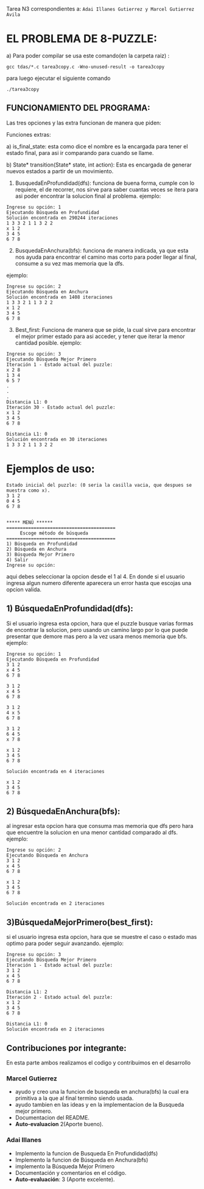 Tarea N3 correspondientes a: ```Adai Illanes Gutierrez y Marcel Gutierrez Avila```
# EL PROBLEMA DE 8-PUZZLE:

a)
Para poder compilar se usa este comando(en la carpeta raiz) : 
`````
gcc tdas/*.c tarea3copy.c -Wno-unused-result -o tarea3copy
`````
para luego ejecutar el siguiente comando 
`````
./tarea3copy
`````

## FUNCIONAMIENTO DEL PROGRAMA:
Las tres opciones y las extra funcionan de manera que piden:

Funciones extras:

a) is_final_state: esta como dice el nombre es la encargada para tener el estado final, para asi ir comparando para cuando se llame.

b) State* transition(State* state, int action): Esta es encargada de generar nuevos estados a partir de un  movimiento.

1) BusquedaEnProfundidad(dfs): funciona de buena forma, cumple con lo requiere, el de recorrer, nos sirve para saber cuantas veces se itera  para asi poder encontrar la solucion final al problema.
 ejemplo:
 ```
Ingrese su opción: 1
Ejecutando Búsqueda en Profundidad
Solución encontrada en 290244 iteraciones
1 3 3 2 1 1 3 2 2 
x 1 2 
3 4 5 
6 7 8 

 ```
2) BusquedaEnAnchura(bfs): funciona de manera indicada, ya que esta nos ayuda para encontrar el camino mas corto para poder llegar al final, consume a su vez mas memoria que la dfs.

ejemplo:
```
Ingrese su opción: 2
Ejecutando Búsqueda en Anchura
Solución encontrada en 1408 iteraciones
1 3 3 2 1 1 3 2 2 
x 1 2 
3 4 5 
6 7 8 

```
3) Best_first: Funciona de manera que se pide, la cual sirve para encontrar el mejor primer estado para asi acceder, y tener que iterar la menor cantidad posible.
ejemplo:
```
Ingrese su opción: 3
Ejecutando Búsqueda Mejor Primero
Iteración 1 - Estado actual del puzzle:
x 2 8 
1 3 4 
6 5 7 
.
.
.
Distancia L1: 0
Iteración 30 - Estado actual del puzzle:
x 1 2 
3 4 5 
6 7 8 

Distancia L1: 0
Solución encontrada en 30 iteraciones
1 3 3 2 1 1 3 2 2 
```

# Ejemplos de uso:
```
Estado inicial del puzzle: (0 seria la casilla vacia, que despues se muestra como x).
3 1 2 
0 4 5 
6 7 8 


***** MENÚ ******
========================================
     Escoge método de búsqueda
========================================
1) Búsqueda en Profundidad
2) Búsqueda en Anchura
3) Búsqueda Mejor Primero
4) Salir
Ingrese su opción: 
   ```
aqui debes seleccionar la opcion desde el 1 al 4. En donde si el usuario ingresa algun numero diferente aparecera un error hasta que escojas una opcion valida.

## 1) BúsquedaEnProfundidad(dfs):
Si el usuario ingresa esta opcion, hara que el puzzle busque varias formas de encontrar la solucion, pero usando un camino largo por lo que puede presentar que demore mas pero a la vez usara menos memoria que bfs.
ejemplo:
```
Ingrese su opción: 1
Ejecutando Búsqueda en Profundidad
3 1 2 
x 4 5 
6 7 8 

3 1 2 
x 4 5 
6 7 8 

3 1 2 
4 x 5 
6 7 8 

3 1 2 
6 4 5 
x 7 8 

x 1 2 
3 4 5 
6 7 8 

Solución encontrada en 4 iteraciones

x 1 2 
3 4 5 
6 7 8 
```
## 2) BúsquedaEnAnchura(bfs): 
al ingresar esta opcion hara que consuma mas memoria que dfs pero hara que encuentre la solucion en una menor cantidad comparado al dfs.
ejemplo:
```
Ingrese su opción: 2
Ejecutando Búsqueda en Anchura
3 1 2 
x 4 5 
6 7 8 

x 1 2 
3 4 5 
6 7 8 

Solución encontrada en 2 iteraciones

```
## 3)BúsquedaMejorPrimero(best_first):
si el usuario ingresa esta opcion, hara que se muestre el caso o estado mas optimo para poder seguir avanzando.
ejemplo:
```
Ingrese su opción: 3
Ejecutando Búsqueda Mejor Primero
Iteración 1 - Estado actual del puzzle:
3 1 2 
x 4 5 
6 7 8 

Distancia L1: 2
Iteración 2 - Estado actual del puzzle:
x 1 2 
3 4 5 
6 7 8 

Distancia L1: 0
Solución encontrada en 2 iteraciones
```
## Contribuciones por integrante:
En esta parte ambos realizamos el codigo y contribuimos en el desarrollo

### Marcel Gutierrez 
- ayudo y creo una la funcion de busqueda en anchura(bfs) la cual era primitiva a la que al final termino siendo usada.
- ayudo tambien en las ideas y en la implementacion de la Busqueda mejor primero.
- Documentacion del README.
- **Auto-evaluacion** 2(Aporte bueno).


### Adai Illanes 

- Implemento la funcion de Busqueda En Profundidad(dfs)
- Implemento la funcion de Búsqueda en Anchura(bfs)
- implemento la Búsqueda Mejor Primero
- Documentación y comentarios en el código.
- **Auto-evaluación**: 3 (Aporte excelente).

